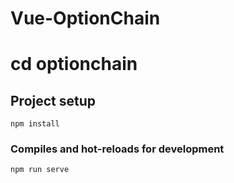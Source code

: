 
# Vue-OptionChain

# cd optionchain 

## Project setup
```
npm install
```

### Compiles and hot-reloads for development
```
npm run serve
```